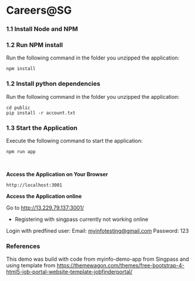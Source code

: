 # Careers@SG


### 1.1 Install Node and NPM 

### 1.2 Run NPM install

Run the following command in the folder you unzipped the application:

```
npm install
```

### 1.2 Install python dependencies

Run the following command in the folder you unzipped the application:

```
cd public
pip install -r account.txt
```

### 1.3 Start the Application

Execute the following command to start the application:

```
npm run app
```


<br/>

**Access the Application on Your Browser**

```
http://localhost:3001
```

**Access the Application online**

Go to http://13.229.79.137:3001/

* Registering with singpass currently not working online

Login with predfined user:
Email: myinfotesting@gmail.com
Password: 123


### References
This demo was build with code from myinfo-demo-app from Singpass and using template from https://themewagon.com/themes/free-bootstrap-4-html5-job-portal-website-template-jobfinderportal/
